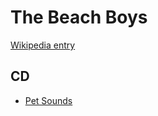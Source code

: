 # The Beach Boys

[Wikipedia entry](https://en.wikipedia.org/wiki/The_Beach_Boys)

## CD

- [Pet Sounds](Pet_Sounds.md)

